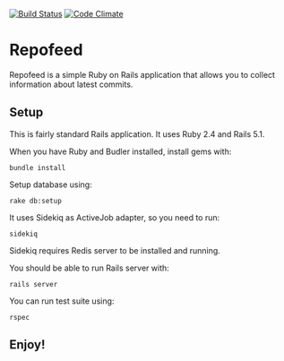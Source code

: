 [![Build Status](https://travis-ci.org/arekf/repofeed.svg?branch=develop)](https://travis-ci.org/arekf/repofeed) [![Code Climate](https://codeclimate.com/github/arekf/repofeed/badges/gpa.svg)](https://codeclimate.com/github/arekf/repofeed)

# Repofeed

Repofeed is a simple Ruby on Rails application that allows you to collect information about latest commits.

## Setup

This is fairly standard Rails application. It uses Ruby 2.4 and Rails 5.1.

When you have Ruby and Budler installed, install gems with:
```
bundle install
```

Setup database using:
```
rake db:setup
```

It uses Sidekiq as ActiveJob adapter, so you need to run:
```
sidekiq
```

Sidekiq requires Redis server to be installed and running.

You should be able to run Rails server with:
```
rails server
```

You can run test suite using:
```
rspec
```

## Enjoy!
